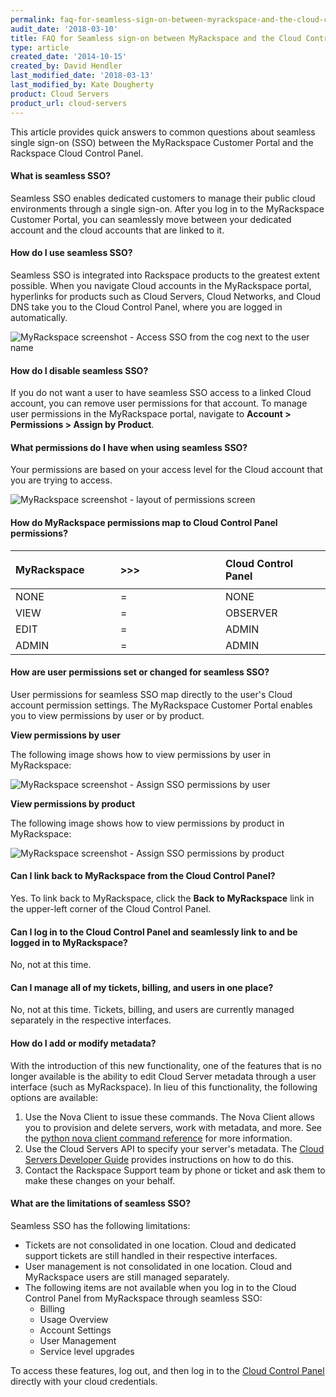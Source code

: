 ```yaml
---
permalink: faq-for-seamless-sign-on-between-myrackspace-and-the-cloud-control-panel/
audit_date: '2018-03-10'
title: FAQ for Seamless sign-on between MyRackspace and the Cloud Control Panel
type: article
created_date: '2014-10-15'
created_by: David Hendler
last_modified_date: '2018-03-13'
last_modified_by: Kate Dougherty
product: Cloud Servers
product_url: cloud-servers
---
```


This article provides quick answers to common questions about seamless single
sign-on (SSO) between the MyRackspace Customer Portal and the Rackspace Cloud
Control Panel.

#### What is seamless SSO?

Seamless SSO enables dedicated customers to manage their public cloud
environments through a single sign-on. After you log in
to the MyRackspace Customer Portal, you can seamlessly move between your
dedicated account and the cloud accounts that are linked to it.

#### How do I use seamless SSO?

Seamless SSO is integrated into Rackspace products to the greatest extent possible. When you navigate Cloud accounts in the MyRackspace portal, hyperlinks for
products such as Cloud Servers, Cloud Networks, and Cloud DNS take you
to the Cloud Control Panel, where you are logged in automatically.

<img src="{% asset_path cloud-servers/faq-for-seamless-sign-on-between-myrackspace-and-the-cloud-control-panel/sso_howto_use.png %}" alt="MyRackspace screenshot - Access SSO from the cog next to the user name" />

#### How do I disable seamless SSO?

If you do not want a user to have seamless SSO access to a linked Cloud
account, you can remove user permissions for that account. To manage user
permissions in the MyRackspace portal, navigate to **Account > Permissions >
Assign by Product**.

#### What permissions do I have when using seamless SSO?

Your permissions are based on your access level for the Cloud account that you are trying to access.

<img src="{% asset_path cloud-servers/faq-for-seamless-sign-on-between-myrackspace-and-the-cloud-control-panel/sso_permissions_layout.png %}" alt="MyRackspace screenshot - layout of permissions screen" />

#### How do MyRackspace permissions map to Cloud Control Panel permissions?

<table>
<colgroup>
<col width="33%" />
<col width="33%" />
<col width="33%" />
</colgroup>
<thead>
<tr class="header">
<th align="left"><div class="tablesorter-header-inner">
<div class="tablesorter-header-inner">
<p> MyRackspace</p>
</div>
</div></th>
<th align="left"><div class="tablesorter-header-inner">
<div class="tablesorter-header-inner">
 &gt;&gt;&gt;
</div>
</div></th>
<th align="left"><div class="tablesorter-header-inner">
<div class="tablesorter-header-inner">
 Cloud Control Panel
</div>
</div></th>
</tr>
</thead>
<tbody>
<tr class="odd">
<td align="left"> NONE</td>
<td align="left"> =</td>
<td align="left"> NONE</td>
</tr>
<tr class="even">
<td align="left"> VIEW</td>
<td align="left"> =</td>
<td align="left">OBSERVER</td>
</tr>
<tr class="odd">
<td align="left"> EDIT</td>
<td align="left"> =</td>
<td align="left"> ADMIN</td>
</tr>
<tr class="even">
<td align="left">ADMIN</td>
<td align="left">=</td>
<td align="left">ADMIN</td>
</tr>
</tbody>
</table>

#### How are user permissions set or changed for seamless SSO?

User permissions for seamless SSO map directly to the user's Cloud
account permission settings. The MyRackspace Customer Portal enables you to view permissions by user or by product.

**View permissions by user**

The following image shows how to view permissions by user in MyRackspace:

<img src="{% asset_path cloud-servers/faq-for-seamless-sign-on-between-myrackspace-and-the-cloud-control-panel/sso_permissions_by_user.png %}" alt="MyRackspace screenshot - Assign SSO permissions by user" />

**View permissions by product**

The following image shows how to view permissions by product in MyRackspace:

<img src="{% asset_path cloud-servers/faq-for-seamless-sign-on-between-myrackspace-and-the-cloud-control-panel/sso_permission_by_product.png %}" alt="MyRackspace screenshot - Assign SSO permissions by product" />

#### Can I link back to MyRackspace from the Cloud Control Panel?

Yes. To link back to MyRackspace, click the **Back to MyRackspace** link in the upper-left corner of the Cloud Control Panel.

#### Can I log in to the Cloud Control Panel and seamlessly link to and be logged in to MyRackspace?

No, not at this time.

#### Can I manage all of my tickets, billing, and users in one place?

No, not at this time. Tickets, billing, and users are currently managed
separately in the respective interfaces.

#### How do I add or modify metadata?

With the introduction of this new functionality, one of the features
that is no longer available is the ability to edit Cloud Server
metadata through a user interface (such as MyRackspace). In lieu of this
functionality, the following options are available:

1.  Use the Nova Client to issue these commands. The Nova Client allows you to
    provision and delete servers, work with metadata, and more. See the
    [python nova client command reference](/how-to/useful-python-novaclient-commands)
    for more information.
2.  Use the Cloud Servers API to specify your server's metadata. The
    [Cloud Servers Developer Guide](http://bit.ly/2tKspm2) provides
    instructions on how to do this.
3.  Contact the Rackspace Support team by phone or ticket and ask them to make
    these changes on your behalf.

#### What are the limitations of seamless SSO?

Seamless SSO has the following limitations:

-   Tickets are not consolidated in one location. Cloud and dedicated
    support tickets are still handled in their respective interfaces.
-   User management is not consolidated in one location. Cloud and
    MyRackspace users are still managed separately.
-   The following items are not available when you log in to the
    Cloud Control Panel from MyRackspace through seamless SSO:
    -   Billing
    -   Usage Overview
    -   Account Settings
    -   User Management
    -   Service level upgrades

To access these features, log out, and then log in to the [Cloud Control Panel](http://mycloud.rackspace.com) directly with your cloud
credentials.
